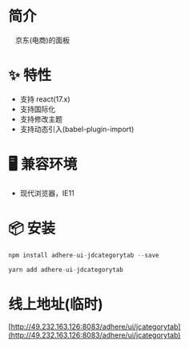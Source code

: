 # 简介
&ensp;&ensp;京东(电商)的面板

# ✨ 特性
- 支持 react(17.x)
- 支持国际化
- 支持修改主题
- 支持动态引入(babel-plugin-import)

# 🖥 兼容环境
- 现代浏览器，IE11

# 📦 安装
```javascript
npm install adhere-ui-jdcategorytab --save
``` 

```javascript
yarn add adhere-ui-jdcategorytab
```

# 线上地址(临时)
[http://49.232.163.126:8083/adhere/ui/jcategorytab](http://49.232.163.126:8083/adhere/ui/jcategorytab)

